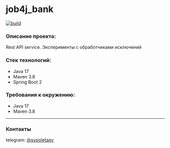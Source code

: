 # job4j_bank

[![build](https://github.com/SergeyPoletaev/job4j_bank/workflows/build/badge.svg)](https://github.com/SergeyPoletaev/job4j_bank/actions)

### Описание проекта:

Rest API service.
Эксперименты с обработчиками исключений

### Стек технологий:

* Java 17
* Maven 3.8
* Spring Boot 2

### Требования к окружению:

* Java 17
* Maven 3.8

---

### Контакты

telegram: [@svpoletaev](https://t.me/svpoletaev)

